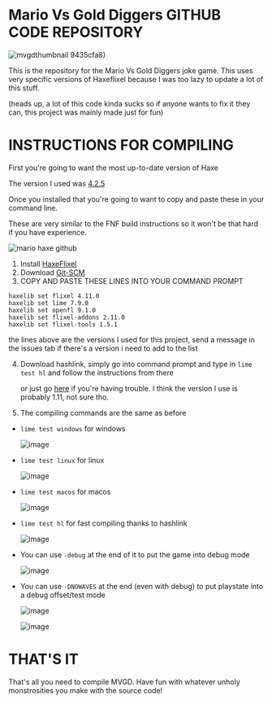 ﻿# Mario Vs Gold Diggers GITHUB CODE REPOSITORY
![mvgdthumbnail](https://github.com/slithythereal/MarioVSGoldDiggers-REPO/assets/96665813/951217c1-e1a9-4b64-b1f8-54e3ee0e1875)
9435cfa8)

This is the repository for the Mario Vs Gold Diggers joke game.
This uses very specific versions of Haxeflixel because I was too lazy to update a lot of this stuff.

(heads up, a lot of this code kinda sucks so if anyone wants to fix it they can, this project was mainly made just for fun)
# INSTRUCTIONS FOR COMPILING
First you're going to want the most up-to-date version of Haxe 

The version I used was [4.2.5](https://haxe.org/download/list/)

Once you installed that you're going to want to copy and paste these in your command line.

These are very similar to the FNF build instructions so it won't be that hard if you have experience.

![mario haxe github](https://github.com/TheSlithyGamer4evr/MarioVSGoldDiggers-REPO/assets/96665813/0a1dbb48-1438-4c13-b136-dd9073c2fa6b)
1. Install [HaxeFlixel](https://haxeflixel.com/documentation/install-haxeflixel/)
2. Download [Git-SCM](https://git-scm.com/downloads)
3. COPY AND PASTE THESE LINES INTO YOUR COMMAND PROMPT
```
haxelib set flixel 4.11.0
haxelib set lime 7.9.0
haxelib set openfl 9.1.0
haxelib set flixel-addons 2.11.0
haxelib set flixel-tools 1.5.1
```
the lines above are the versions I used for this project, send a message in the issues tab if there's a version i need to add to the list

4. Download hashlink, simply go into command prompt and type in `lime test hl` and follow the instructions from there

    or just go [here](https://github.com/HaxeFoundation/hashlink/releases) if you're having trouble.
     I think the version I use is probably 1.11, not sure tho.

6. The compiling commands are the same as before
- `lime test windows` for windows

  ![image](https://github.com/TheSlithyGamer4evr/MarioVSGoldDiggers-REPO/assets/96665813/a8d51ed0-e16f-4028-8f74-9cae26199642)
- `lime test linux` for linux

  ![image](https://github.com/TheSlithyGamer4evr/MarioVSGoldDiggers-REPO/assets/96665813/6de8a33b-6325-4a1c-8793-b9938fd24ef8)
- `lime test macos` for macos

  ![image](https://github.com/TheSlithyGamer4evr/MarioVSGoldDiggers-REPO/assets/96665813/f350a5da-8564-4df3-81a5-2fd523202add)
- `lime test hl` for fast compiling thanks to hashlink

  ![image](https://github.com/TheSlithyGamer4evr/MarioVSGoldDiggers-REPO/assets/96665813/65acb851-705f-48b2-bd6f-bc5d8611c989)
- You can use `-debug` at the end of it to put the game into debug mode

  ![image](https://github.com/TheSlithyGamer4evr/MarioVSGoldDiggers-REPO/assets/96665813/c6160833-ab23-468b-9d53-502482587d14)
- You can use `-DNOWAVES` at the end (even with debug) to put playstate into a debug offset/test mode

  ![image](https://github.com/TheSlithyGamer4evr/MarioVSGoldDiggers-REPO/assets/96665813/26812a4d-d4fe-4934-b53d-8654ed56a0ec)

  ![image](https://github.com/TheSlithyGamer4evr/MarioVSGoldDiggers-REPO/assets/96665813/bb1077a1-2c2c-4491-a699-9dd4beee16c6)

# THAT'S IT
That's all you need to compile MVGD. Have fun with whatever unholy monstrosities you make with the source code!
